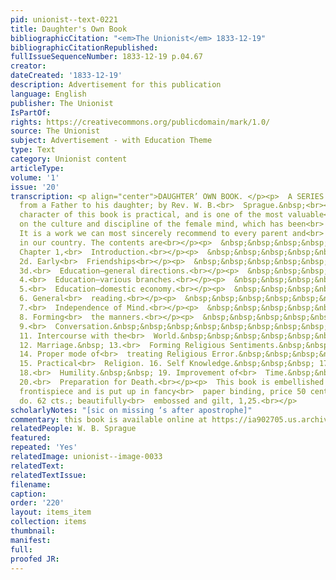 ```yaml
---
pid: unionist--text-0221
title: Daughter's Own Book
bibliographicCitation: "<em>The Unionist</em> 1833-12-19"
bibliographicCitationRepublished: 
fullIssueSequenceNumber: 1833-12-19 p.04.67
creator: 
dateCreated: '1833-12-19'
description: Advertisement for this publication
language: English
publisher: The Unionist
IsPartOf: 
rights: https://creativecommons.org/publicdomain/mark/1.0/
source: The Unionist
subject: Advertisement - with Education Theme
type: Text
category: Unionist content
articleType: 
volume: '1'
issue: '20'
transcription: <p align="center">DAUGHTER’ OWN BOOK. </p><p>  A SERIES of letters
  from a Father to his daughter; by Rev. W. B.<br>  Sprague.&nbsp;<br></p><p>  The
  character of this book is practical, and is one of the most valuable<br>  treatises
  on the culture and discipline of the female mind, which has been<br>  published.
  It is a work we can most sincerely recommend to every parent and<br>  every daughter
  in our country. The contents are<br></p><p>  &nbsp;&nbsp;&nbsp;&nbsp;&nbsp;&nbsp;&nbsp;&nbsp;&nbsp;&nbsp;&nbsp;
  Chapter 1,<br>  Introduction.<br></p><p>  &nbsp;&nbsp;&nbsp;&nbsp;&nbsp;&nbsp;&nbsp;&nbsp;&nbsp;&nbsp;&nbsp;
  2d. Early<br>  Friendships<br></p><p>  &nbsp;&nbsp;&nbsp;&nbsp;&nbsp;&nbsp;&nbsp;&nbsp;&nbsp;&nbsp;&nbsp;
  3d.<br>  Education—general directions.<br></p><p>  &nbsp;&nbsp;&nbsp;&nbsp;&nbsp;&nbsp;&nbsp;&nbsp;&nbsp;&nbsp;&nbsp;
  4.<br>  Education—various branches.<br></p><p>  &nbsp;&nbsp;&nbsp;&nbsp;&nbsp;&nbsp;&nbsp;&nbsp;&nbsp;&nbsp;&nbsp;
  5.<br>  Education—domestic economy.<br></p><p>  &nbsp;&nbsp;&nbsp;&nbsp;&nbsp;&nbsp;&nbsp;&nbsp;&nbsp;&nbsp;&nbsp;
  6. General<br>  reading.<br></p><p>  &nbsp;&nbsp;&nbsp;&nbsp;&nbsp;&nbsp;&nbsp;&nbsp;&nbsp;&nbsp;&nbsp;
  7.<br>  Independence of Mind.<br></p><p>  &nbsp;&nbsp;&nbsp;&nbsp;&nbsp;&nbsp;&nbsp;&nbsp;&nbsp;&nbsp;&nbsp;
  8. Forming<br>  the manners.<br></p><p>  &nbsp;&nbsp;&nbsp;&nbsp;&nbsp;&nbsp;&nbsp;&nbsp;&nbsp;&nbsp;&nbsp;
  9.<br>  Conversation.&nbsp;&nbsp;&nbsp;&nbsp;&nbsp;&nbsp;&nbsp;&nbsp;&nbsp; 10.<br>  Amusements.&nbsp;&nbsp;&nbsp;&nbsp;&nbsp;&nbsp;&nbsp;
  11. Intercourse with the<br>  World.&nbsp;&nbsp;&nbsp;&nbsp;&nbsp;&nbsp;&nbsp;&nbsp;
  12. Marriage.&nbsp; 13.<br>  Forming Religious Sentiments.&nbsp;&nbsp;&nbsp;&nbsp;
  14. Proper mode of<br>  treating Religious Error.&nbsp;&nbsp;&nbsp;&nbsp;&nbsp;&nbsp;
  15. Practical<br>  Religion. 16. Self Knowledge.&nbsp;&nbsp;&nbsp; 17. Self Government.&nbsp;
  18.<br>  Humility.&nbsp;&nbsp; 19. Improvement of<br>  Time.&nbsp;&nbsp;&nbsp;&nbsp;&nbsp;&nbsp;&nbsp;&nbsp;&nbsp;&nbsp;
  20.<br>  Preparation for Death.<br></p><p>  This book is embellished with a beautiful
  frontispiece and is put up in fancy<br>  paper binding, price 50 cents, strong cambric
  do. 62 cts.; beautifully<br>  embossed and gilt, 1,25.<br></p>
scholarlyNotes: "[sic on missing ‘s after apostrophe]"
commentary: this book is available online at https://ia902705.us.archive.org/19/items/daughtersownboo01compgoog/daughtersownboo01compgoog.pdf,
relatedPeople: W. B. Sprague
featured: 
repeated: 'Yes'
relatedImage: unionist--image-0033
relatedText: 
relatedTextIssue: 
filename: 
caption: 
order: '220'
layout: items_item
collection: items
thumbnail: 
manifest: 
full: 
proofed JR: 
---
```

